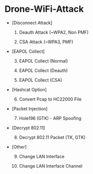 # Drone-WiFi-Attack

- [Disconnect Attack]
  
     1. Deauth Attack (~WPA2, Non PMF)

     3. CSA Attack (~WPA3, PMF)


- [EAPOL Collect]

     3. EAPOL Collect (Normal)

     5. EAPOL Collect (Deauth)

     7. EAPOL Collect (CSA)


- [Hashcat Option]

     6. Convert Pcap to HC22000 File


- [Packet Injection]

     7. Hole196 (GTK) - ARP Spoofing


- [Decrypt 802.11]

     8. Decrypt 802.11 Packet (TK, GTK)


- [Other]

     9. Change LAN Interface

     11. Change LAN Interface Channel

